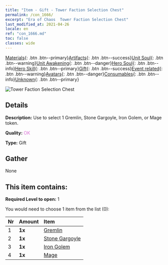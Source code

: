 ```yaml
---
title: "Item - Gift - Tower Faction Selection Chest"
permalink: /con_1666/
excerpt: "Era of Chaos  Tower Faction Selection Chest"
last_modified_at: 2021-04-26
locale: en
ref: "con_1666.md"
toc: false
classes: wide
---
```

 [Materials](/Items/){: .btn .btn--primary}[Artifacts](/Items/Artifacts/){: .btn .btn--success}[Unit Soul](/Items/UnitSoul/){: .btn .btn--warning}[Unit Awakening](/Items/UnitAwakening/){: .btn .btn--danger}[Hero Soul](/Items/HeroSoul/){: .btn .btn--info}[Hero Skill](/Items/HeroSkill/){: .btn .btn--primary}[Gift](/Items/Gift/){: .btn .btn--success}[Event related](/Items/Events/){: .btn .btn--warning}[Avatars](/Items/Avatars/){: .btn .btn--danger}[Consumables](/Items/Consumables/){: .btn .btn--info}[Unknown](/Items/Unknown/){: .btn .btn--primary}

 ![Tower Faction Selection Chest](/images/t/i_907282.png)

## Details
 **Description:** Use to select 1 Gremlin, Stone Gargoyle, Iron Golem, or Mage token.

 **Quality:** <span style="color: #DA70D6">OK</span>

 **Type:** Gift

## Gather

  None

## This item contains:

 **Required Level to open:** 1

 You would need to choose 1 item from the list (0):

  | Nr | Amount |     Item    |
  |:---|:-------|:------------|
  | 1 |  **1x** | [Gremlin](/Items/unt_235/) |  | 
  | 2 |  **1x** | [Stone Gargoyle](/Items/unt_236/) |  | 
  | 3 |  **1x** | [Iron Golem](/Items/unt_237/) |  | 
  | 4 |  **1x** | [Mage](/Items/unt_238/) |  | 
